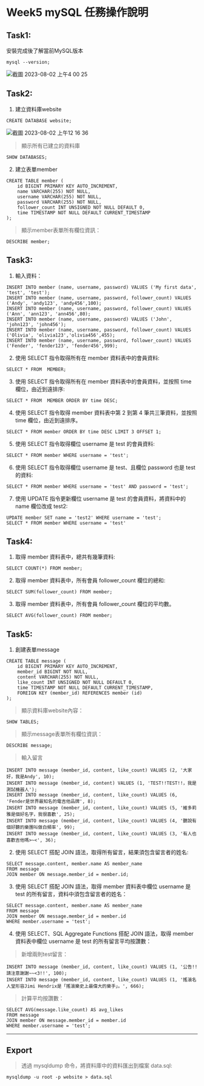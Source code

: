 # Week5 mySQL 任務操作說明
## Task1:

安裝完成後了解當前MySQL版本
```
mysql --version; 
```
![截圖 2023-08-02 上午4 00 25](https://github.com/Yo0GuitarIT/WeHelpBootcamp/assets/118150842/3759f108-738a-4b2b-9f0f-5ce67912528b)

## Task2:

1. 建立資料庫website
```
CREATE DATABASE website;
```
![截圖 2023-08-02 上午12 16 36](https://github.com/Yo0GuitarIT/WeHelpBootcamp/assets/118150842/dc2b1f3e-5d51-4821-bcc4-62556b2ceaa4)

> 顯示所有已建立的資料庫
```
SHOW DATABASES;
```

2. 建立表單member
```
CREATE TABLE member (
    id BIGINT PRIMARY KEY AUTO_INCREMENT,
    name VARCHAR(255) NOT NULL,
    username VARCHAR(255) NOT NULL,
    password VARCHAR(255) NOT NULL,
    follower_count INT UNSIGNED NOT NULL DEFAULT 0,
    time TIMESTAMP NOT NULL DEFAULT CURRENT_TIMESTAMP
);
```

> 顯示member表單所有欄位資訊：
```
DESCRIBE member;
```

## Task3:


1. 輸入資料：
```
INSERT INTO member (name, username, password) VALUES ('My first data', 'test', 'test');
INSERT INTO member (name, username, password, follower_count) VALUES ('Andy', 'andy123', 'andy456',100);
INSERT INTO member (name, username, password, follower_count) VALUES ('Ann', 'ann123', 'ann456',80);
INSERT INTO member (name, username, password) VALUES ('John', 'john123', 'john456');
INSERT INTO member (name, username, password, follower_count) VALUES ('Olivia', 'olivia123','olivia456',455);
INSERT INTO member (name, username, password, follower_count) VALUES ('Fender', 'fender123', 'fender456',999);
```
2. 使用 SELECT 指令取得所有在 member 資料表中的會員資料:
```
SELECT * FROM  MEMBER;
```
3. 使用 SELECT 指令取得所有在 member 資料表中的會員資料，並按照 time 欄位，由近到遠排序:
```
SELECT * FROM  MEMBER ORDER BY time DESC;
```
4. 使用 SELECT 指令取得 member 資料表中第 2 到第 4 筆共三筆資料，並按照 time 欄位，由近到遠排序。
```
SELECT * FROM member ORDER BY time DESC LIMIT 3 OFFSET 1;
```
5. 使用 SELECT 指令取得欄位 username 是 test 的會員資料:
```
SELECT * FROM member WHERE username = 'test';
```
6. 使用 SELECT 指令取得欄位 username 是 test、且欄位 password 也是 test 的資料:
```
SELECT * FROM member WHERE username = 'test' AND password = 'test';
```
7. 使用 UPDATE 指令更新欄位 username 是 test 的會員資料，將資料中的 name 欄位改成 test2:
```
UPDATE member SET name = 'test2' WHERE username = 'test';
SELECT * FROM member WHERE username = 'test'
```

## Task4:
1. 取得 member 資料表中，總共有幾筆資料:
```
SELECT COUNT(*) FROM member;
```
2. 取得 member 資料表中，所有會員 follower_count 欄位的總和:
```
SELECT SUM(follower_count) FROM member;
```
3. 取得 member 資料表中，所有會員 follower_count 欄位的平均數。
```
SELECT AVG(follower_count) FROM member;
```

## Task5:

1. 創建表單message
```
CREATE TABLE message (
    id BIGINT PRIMARY KEY AUTO_INCREMENT,
    member_id BIGINT NOT NULL,
    content VARCHAR(255) NOT NULL,
    like_count INT UNSIGNED NOT NULL DEFAULT 0,
    time TIMESTAMP NOT NULL DEFAULT CURRENT_TIMESTAMP,
    FOREIGN KEY (member_id) REFERENCES member (id)
);

```
> 顯示資料庫website內容：
```
SHOW TABLES;
```
> 顯示message表單所有欄位資訊：
```
DESCRIBE message;
```
> 輸入留言
```
INSERT INTO message (member_id, content, like_count) VALUES (2, '大家好，我是Andy', 10);
INSERT INTO message (member_id, content) VALUES (1, 'TEST!!TEST!!，我是測試機器人');
INSERT INTO message (member_id, content, like_count) VALUES (6, 'Fender是世界最知名的電吉他品牌', 8);
INSERT INTO message (member_id, content, like_count) VALUES (5, '維多莉雅是個好名字，我很喜歡', 25);
INSERT INTO message (member_id, content, like_count) VALUES (4, '聽說有個好聽的樂團叫做白頻率', 99);
INSERT INTO message (member_id, content, like_count) VALUES (3, '有人也喜歡吉他嗎>~<', 36);
```

2. 使用 SELECT 搭配 JOIN 語法，取得所有留言，結果須包含留言者的姓名:
```
SELECT message.content, member.name AS member_name
FROM message
JOIN member ON message.member_id = member.id;
```
3. 使用 SELECT 搭配 JOIN 語法，取得 member 資料表中欄位 username 是 test 的所有留言，資料中須包含留言者的姓名：
```
SELECT message.content, member.name AS member_name
FROM message
JOIN member ON message.member_id = member.id
WHERE member.username = 'test';

```
4. 使用 SELECT、SQL Aggregate Functions 搭配 JOIN 語法，取得 member 資料表中欄位 username 是 test 的所有留言平均按讚數：
>新增兩則test留言：
```
INSERT INTO message (member_id, content, like_count) VALUES (1, '公告!!請注意謝謝~~<3!!', 100);
INSERT INTO message (member_id, content, like_count) VALUES (1, '搖滾名人堂形容Jimi Hendrix是「搖滾樂史上最偉大的樂手」。', 666);
```
>計算平均按讚數：
```
SELECT AVG(message.like_count) AS avg_likes
FROM message
JOIN member ON message.member_id = member.id
WHERE member.username = 'test';

```

***
## Export
> 透過 mysqldump 命令，將資料庫中的資料匯出到檔案 data.sql:
```
mysqldump -u root -p website > data.sql
```


